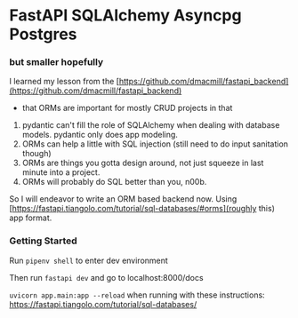 # FastAPI SQLAlchemy Asyncpg Postgres 
### but smaller hopefully

I learned my lesson from the [https://github.com/dmacmill/fastapi_backend](https://github.com/dmacmill/fastapi_backend)
- that ORMs are important for mostly CRUD projects in that 
1) pydantic can't fill the role of SQLAlchemy when dealing with database models. pydantic only does app modeling.
2) ORMs can help a little with SQL injection (still need to do input sanitation though)
3) ORMs are things you gotta design around, not just squeeze in last minute into a project.
4) ORMs will probably do SQL better than you, n00b.

So I will endeavor to write an ORM based backend now. Using [https://fastapi.tiangolo.com/tutorial/sql-databases/#orms](roughly this) app format.

### Getting Started
Run `pipenv shell` to enter dev environment

Then run `fastapi dev` and go to localhost:8000/docs

`uvicorn app.main:app --reload` when running with these instructions: https://fastapi.tiangolo.com/tutorial/sql-databases/
